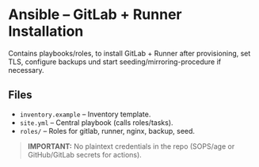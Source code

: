# Ansible – GitLab + Runner Installation

Contains playbooks/roles, to install GitLab + Runner after provisioning, set TLS, configure backups und start seeding/mirroring-procedure if necessary.

## Files
- `inventory.example` – Inventory template.
- `site.yml` – Central playbook (calls roles/tasks).
- `roles/` – Roles for gitlab, runner, nginx, backup, seed.

> **IMPORTANT:** No plaintext credentials in the repo (SOPS/age or GitHub/GitLab secrets for actions).
